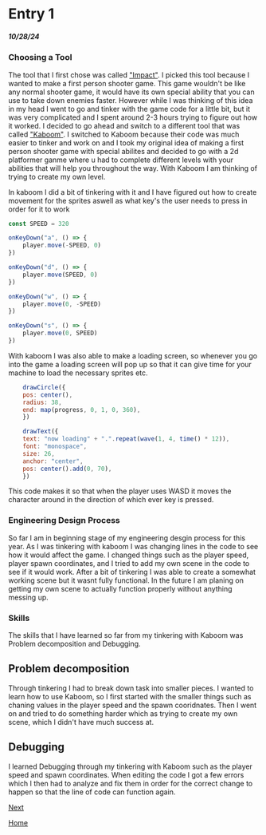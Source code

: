 # Entry 1
##### 10/28/24

### Choosing a Tool
The tool that I first chose was called ["Impact"](https://impactjs.com/). I picked this tool because I wanted to make a first person shooter game. This game wouldn't be like any normal shooter game, it would have its own special ability that you can use to take down enemies faster. However while I was thinking of this idea in my head I went to go and tinker with the game code for a little bit, but it was very complicated and I spent around 2-3 hours trying to figure out how it worked. I decided to go ahead and switch to a different tool that was called ["Kaboom"](https://kaboomjs.com/). I switched to Kaboom because their code was much easier to tinker and work on and I took my original idea of making a first person shooter game with special abilites and decided to go with a 2d platformer ganme where u had to complete different levels with your abilities that will help you throughout the way. With Kaboom I am thinking of trying to create my own level.

In kaboom I did a bit of tinkering with it and I have figured out how to create movement for the sprites aswell as what key's the user needs to press in order for it to work
```js
const SPEED = 320

onKeyDown("a", () => {
	player.move(-SPEED, 0)
})

onKeyDown("d", () => {
	player.move(SPEED, 0)
})

onKeyDown("w", () => {
	player.move(0, -SPEED)
})

onKeyDown("s", () => {
	player.move(0, SPEED)
})
```
With kaboom I was also able to make a loading screen, so whenever you go into the game a loading screen will pop up so that it can give time for your machine to load the necessary sprites etc. 
```js
	drawCircle({
	pos: center(),
	radius: 38,
	end: map(progress, 0, 1, 0, 360),
	})

	drawText({
	text: "now loading" + ".".repeat(wave(1, 4, time() * 12)),
	font: "monospace",
	size: 26,
	anchor: "center",
	pos: center().add(0, 70),
	})
```


This code makes it so that when the player uses WASD it moves the character around in the direction of which ever key is pressed. 

### Engineering Design Process
So far I am in beginning stage of my engineering desgin process for this year. As I was tinkering with kaboom I was changing lines in the code to see how it would affect the game. I changed things such as the player speed, player spawn coordinates, and I tried to add my own  scene in the code to see if it would work. After a bit of tinkering I was able to create a somewhat working scene but it wasnt fully functional. In the future I am planing on getting my own scene to actually function properly without anything messing up. 

### Skills 
The skills that I have learned so far from my tinkering with Kaboom was Problem decomposition and Debugging.

## Problem decomposition
Through tinkering I had to break down task into smaller pieces. I wanted to learn how to use Kaboom, so I first started with the smaller things such as chaning values in the player speed and the spawn cooridnates. Then I went on and tried to do something harder which as trying to create my own scene, which I didn't have much success at. 

## Debugging
I learned Debugging through my tinkering with Kaboom such as the player speed and spawn coordinates. When editing the code I got a few errors which I then had to analyze and fix them in order for the correct change to happen so that the line of code can function again. 

[Next](entry02.md)

[Home](../README.md)
